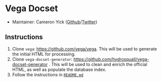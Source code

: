 # Vega Docset

* Maintainer: Cameron Yick ([Github][github]/[Twitter][twitter])

## Instructions

1. Clone `vega`: https://github.com/vega/vega. This will be used to generate the initial HTML for processing.
2. Clone `vega-docset-generator`:  https://github.com/hydrosquall/vega-docset-generator . This will be used to clean and enrich the official HTML, as well as populate the database index.
3. Follow the instructions in [`README.md`](https://github.com/hydrosquall/vega-docset-generator/blob/main/README.md)

[github]: https://github.com/hydrosquall
[twitter]: https://twitter.com/hydrosquall
